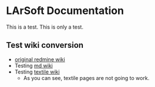 # LArSoft Documentation

This is a test.  This is only a test.

## Test wiki conversion
* [original redmine wiki](https://cdcvs.fnal.gov/redmine/projects/larsoft/wiki)
* Testing [md wiki](wiki1/LArSoftWiki.md) 
* Testing [textile wiki](wiki2/LArSoftWiki.textile)
   * As you can see, textile pages are not going to work.


